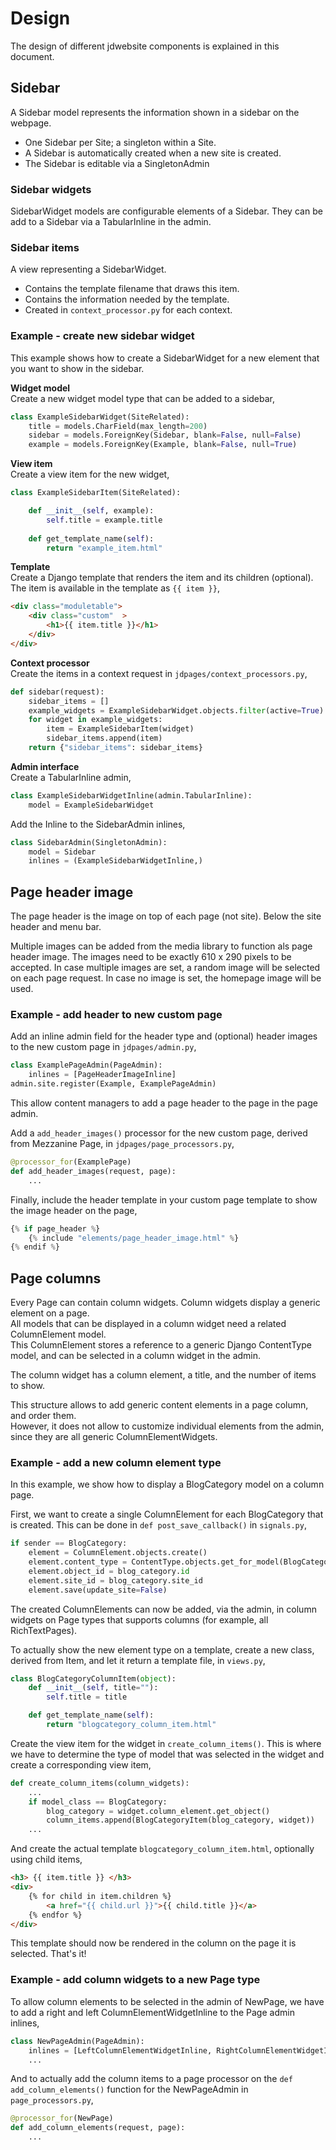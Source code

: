 <h1>Design</h1>
The design of different jdwebsite components is explained in this document.

## Sidebar
A Sidebar model represents the information shown in a sidebar on the webpage.
 
* One Sidebar per Site; a singleton within a Site.
* A Sidebar is automatically created when a new site is created.
* The Sidebar is editable via a SingletonAdmin

<h3>Sidebar widgets</h3>
SidebarWidget models are configurable elements of a Sidebar.  
They can be add to a Sidebar via a TabularInline in the admin.

<h3>Sidebar items</h3>
A view representing a SidebarWidget.

* Contains the template filename that draws this item.
* Contains the information needed by the template.
* Created in `context_processor.py` for each context.

<h3>Example - create new sidebar widget</h3>
This example shows how to create a SidebarWidget for a new element that you want to show in the sidebar.

**Widget model**  
Create a new widget model type that can be added to a sidebar,
```Python
class ExampleSidebarWidget(SiteRelated):
    title = models.CharField(max_length=200)
    sidebar = models.ForeignKey(Sidebar, blank=False, null=False)
    example = models.ForeignKey(Example, blank=False, null=True)
```

**View item**  
Create a view item for the new widget,
```Python
class ExampleSidebarItem(SiteRelated):

    def __init__(self, example):
        self.title = example.title
        
    def get_template_name(self):
        return "example_item.html"
```

**Template**  
Create a Django template that renders the item and its children (optional).
The item is available in the template as `{{ item }}`,
```HTML
<div class="moduletable">
    <div class="custom"  >
        <h1>{{ item.title }}</h1>
    </div>
</div>
```

**Context processor**  
Create the items in a context request in `jdpages/context_processors.py`,
```Python
def sidebar(request):
    sidebar_items = []
    example_widgets = ExampleSidebarWidget.objects.filter(active=True)
    for widget in example_widgets:
        item = ExampleSidebarItem(widget)
        sidebar_items.append(item)
    return {"sidebar_items": sidebar_items}
```

**Admin interface**  
Create a TabularInline admin,
```Python
class ExampleSidebarWidgetInline(admin.TabularInline):
    model = ExampleSidebarWidget
```

Add the Inline to the SidebarAdmin inlines,
```Python
class SidebarAdmin(SingletonAdmin):
    model = Sidebar
    inlines = (ExampleSidebarWidgetInline,)
```

## Page header image
The page header is the image on top of each page (not site). Below the site header and menu bar.

Multiple images can be added from the media library to function als page header image. The images need to be exactly 610 x 290 pixels to be accepted.
In case multiple images are set, a random image will be selected on each page request. 
In case no image is set, the homepage image will be used. 

<h3>Example - add header to new custom page</h3>

Add an inline admin field for the header type and (optional) header images to the new custom page in `jdpages/admin.py`,
```Python
class ExamplePageAdmin(PageAdmin):
    inlines = [PageHeaderImageInline]    
admin.site.register(Example, ExamplePageAdmin)
```
This allow content managers to add a page header to the page in the page admin.

Add a `add_header_images()` processor for the new custom page, derived from Mezzanine Page, in `jdpages/page_processors.py`,
```Python
@processor_for(ExamplePage)
def add_header_images(request, page):
    ...
```

Finally, include the header template in your custom page template to show the image header on the page,
```Python
{% if page_header %}
    {% include "elements/page_header_image.html" %}
{% endif %}
```

## Page columns

Every Page can contain column widgets.
Column widgets display a generic element on a page.  
All models that can be displayed in a column widget need a related ColumnElement model.  
This ColumnElement stores a reference to a generic Django ContentType model, and can be selected in a column widget in the admin.

The column widget has a column element, a title, and the number of items to show.

This structure allows to add generic content elements in a page column, and order them.  
However, it does not allow to customize individual elements from the admin, since they are all generic ColumnElementWidgets.

<h3>Example - add a new column element type</h3>

In this example, we show how to display a BlogCategory model on a column page.

First, we want to create a single ColumnElement for each BlogCategory that is created.
This can be done in `def post_save_callback()` in `signals.py`,
```Python
if sender == BlogCategory:
    element = ColumnElement.objects.create()
    element.content_type = ContentType.objects.get_for_model(BlogCategory)
    element.object_id = blog_category.id
    element.site_id = blog_category.site_id
    element.save(update_site=False)
```

The created ColumnElements can now be added, via the admin, in column widgets on Page types that supports columns (for example, all RichTextPages). 

To actually show the new element type on a template, create a new class, derived from Item, and let it return a template file, in `views.py`,
```Python
class BlogCategoryColumnItem(object):
    def __init__(self, title=""):
        self.title = title

    def get_template_name(self):
        return "blogcategory_column_item.html"
```

Create the view item for the widget in `create_column_items()`.
This is where we have to determine the type of model that was selected in the widget and create a corresponding view item,

```Python
def create_column_items(column_widgets):
    ...
    if model_class == BlogCategory:
        blog_category = widget.column_element.get_object()
        column_items.append(BlogCategoryItem(blog_category, widget))
    ...
```

And create the actual template `blogcategory_column_item.html`, optionally using child items,

```html
<h3> {{ item.title }} </h3>
<div>
    {% for child in item.children %}
        <a href="{{ child.url }}">{{ child.title }}</a> 
    {% endfor %}
</div>
```
This template should now be rendered in the column on the page it is selected. That's it! 

<h3>Example - add column widgets to a new Page type</h3>

To allow column elements to be selected in the admin of NewPage, we have to add a right and left ColumnElementWidgetInline to the Page admin inlines,
```Python
class NewPageAdmin(PageAdmin):
    inlines = [LeftColumnElementWidgetInline, RightColumnElementWidgetInline]
    ...
```

And to actually add the column items to a page processor on the `def add_column_elements()` function for the NewPageAdmin in `page_processors.py`, 

```Python
@processor_for(NewPage)
def add_column_elements(request, page):
    ...
```

